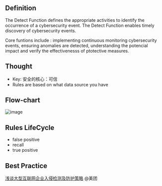 ## Definition
 The Detect Function defines the appropriate activities to identify the occurrence of a cybersecurity event. The Detect Function enables timely discovery of cybersecurity events.

 Core funtions include : implementing continuous monitoring cybersecurity events, ensuring anomalies are detected, understanding the potencial impact and verify the effectivenesss of ptotective measures.

## Thought
- Key: 安全的核心：可信
- Rules are based on what data source you have

## Flow-chart
![image](https://user-images.githubusercontent.com/22486282/216873978-92268ab1-9c3f-4226-8a82-d481d6aeb155.png)


## Rules LifeCycle
- false positive
- recall
- true positive

## Best Practice
[浅谈大型互联网企业入侵检测及防护策略](https://tech.meituan.com/2018/11/08/intrusion-detection-security-meituan.html) @美团
